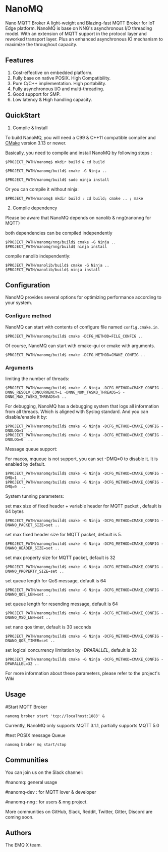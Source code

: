 # NanoMQ

Nano MQTT Broker
A light-weight and Blazing-fast MQTT Broker for IoT Edge platform.
NanoMQ is base on NNG's asynchronous I/O threading model. With an extension of MQTT support in the protocol layer and reworked transport layer. Plus an enhanced asynchronous IO mechanism to maximize the throughout capacity.



## Features

1. Cost-effective on embedded platform.
2. Fully base on native POSIX. High Compatibility.
3. Pure C/C++ implementation. High portability.
4. Fully asynchronous I/O and multi-threading. 
5. Good support for SMP.
6. Low latency & High handling capacity.



## QuickStart

1. Compile & Install

To build NanoMQ, you will need a C99 & C++11 compatible compiler and [CMake](http://www.cmake.org/) version 3.13 or newer.

Basically, you need to compile and install NanoMQ by following steps :

`$PROJECT_PATH/nanomq$ mkdir build & cd build`

`$PROJECT_PATH/nanomq/build$ cmake -G Ninja ..` 

`$PROJECT_PATH/nanomq/build$ sudo ninja install`

Or you can compile it without ninja:

`$PROJECT_PATH/nanomq$ mkdir build ; cd build; cmake .. ; make`

2. Compile dependency

Please be aware that NanoMQ depends on nanolib & nng(nanonng for MQTT)

both dependencies can be compiled independently

`$PROJECT_PATH/nanomq/nng/build$ cmake -G Ninja ..` 
`$PROJECT_PATH/nanomq/nng/build$ ninja install`

compile nanolib independently:

`$PROJECT_PATH/nanolib/build$ cmake -G Ninja ..`
`$PROJECT_PATH/nanolib/build$ ninja install`


## Configuration

NanoMQ provides several options for optimizing performance according to your system.

### Configure method

NanoMQ can start with contents of configure file named `config.cmake.in`.

`$PROJECT_PATH/nanomq/build$ cmake -DCFG_METHOD=FILE_CONFIG ..`

Of course, NanoMQ can start with cmake-gui or cmake with arguments.

`$PROJECT_PATH/nanomq/build$ cmake -DCFG_METHOD=CMAKE_CONFIG ..`

### Arguments

limiting the number of threads:

```
$PROJECT_PATH/nanomq/build$ cmake -G Ninja -DCFG_METHOD=CMAKE_CONFIG -DNNG_RESOLV_CONCURRENCY=1 -DNNG_NUM_TASKQ_THREADS=5 -DNNG_MAX_TASKQ_THREADS=5 ..
```

For debugging, NanoMQ has a debugging system that logs all information from all threads. Which is aligned with Syslog standard.
And you can disable/enable it by:

```
$PROJECT_PATH/nanomq/build$ cmake -G Ninja -DCFG_METHOD=CMAKE_CONFIG -DNOLOG=1  ..
$PROJECT_PATH/nanomq/build$ cmake -G Ninja -DCFG_METHOD=CMAKE_CONFIG -DNOLOG=0  ..
```

Message queue support:

For macos, mqueue is not support, you can set -DMQ=0 to disable it. It is enabled by default.

```
$PROJECT_PATH/nanomq/build$ cmake -G Ninja -DCFG_METHOD=CMAKE_CONFIG -DMQ=1  ..
$PROJECT_PATH/nanomq/build$ cmake -G Ninja -DCFG_METHOD=CMAKE_CONFIG -DMQ=0  ..
```

System tunning parameters:

set max size of fixed header + variable header for MQTT packet , default is 64 bytes
```
$PROJECT_PATH/nanomq/build$ cmake -G Ninja -DCFG_METHOD=CMAKE_CONFIG -DNANO_PACKET_SIZE=set ..
```

set max fixed header size for MQTT packet, default is 5.
```
$PROJECT_PATH/nanomq/build$ cmake -G Ninja -DCFG_METHOD=CMAKE_CONFIG -DNANO_HEADER_SIZE=set ..
```

set max property size for MQTT packet, default is 32
```
$PROJECT_PATH/nanomq/build$ cmake -G Ninja -DCFG_METHOD=CMAKE_CONFIG -DNANO_PROPERTY_SIZE=set ..
```

set queue length for QoS message, default is 64
```
$PROJECT_PATH/nanomq/build$ cmake -G Ninja -DCFG_METHOD=CMAKE_CONFIG -DNANO_QOS_LEN=set ..
```

set queue length for resending message, default is 64
```
$PROJECT_PATH/nanomq/build$ cmake -G Ninja -DCFG_METHOD=CMAKE_CONFIG -DNANO_MSQ_LEN=set ..
```

set nano qos timer, default is 30 seconds
```
$PROJECT_PATH/nanomq/build$ cmake -G Ninja -DCFG_METHOD=CMAKE_CONFIG -DNANO_QOS_TIMER=set ..
```

set logical concurrency limitation by *-DPARALLEL*, default is 32
```
$PROJECT_PATH/nanomq/build$ cmake -G Ninja -DCFG_METHOD=CMAKE_CONFIG -DPARALLEL=32 ..
```
For more information about these parameters, please refer to the project's Wiki

## Usage

#Start MQTT Broker

`nanomq broker start 'tcp://localhost:1883' &`

Currently, NanoMQ only supports MQTT 3.1.1, partially supports MQTT 5.0

#test POSIX message Queue

`nanomq broker mq start/stop`

## Communities

You can join us on the Slack channel:

#nanomq: general usage

#nanomq-dev : for MQTT lover & developer

#nanomq-nng : for users & nng project.

More communities on GitHub, Slack, Reddit, Twitter, Gitter, Discord are coming soon.

## Authors


The EMQ X team.
